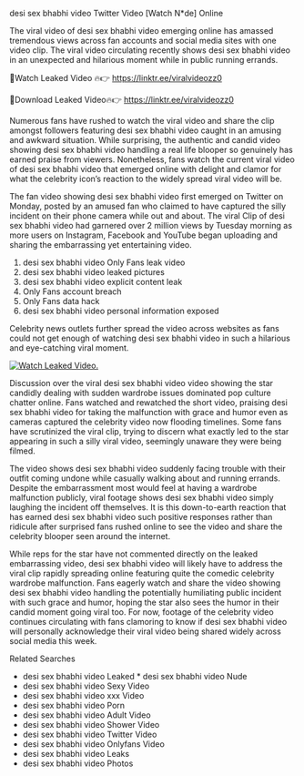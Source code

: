 ﻿desi sex bhabhi video Twitter Video [Watch N*de] Online

The viral video of ﻿desi sex bhabhi video emerging online has amassed tremendous views across fan accounts and social media sites with one video clip. The viral video circulating recently shows ﻿desi sex bhabhi video in an unexpected and hilarious moment while in public running errands. 

🔴Watch Leaked Video 🔥👉  https://linktr.ee/viralvideozz0 

🔴Download Leaked Video🔥👉  https://linktr.ee/viralvideozz0 

Numerous fans have rushed to watch the viral video and share the clip amongst followers featuring ﻿desi sex bhabhi video caught in an amusing and awkward situation. While surprising, the authentic and candid video showing ﻿desi sex bhabhi video handling a real life blooper so genuinely has earned praise from viewers. Nonetheless, fans watch the current viral video of ﻿desi sex bhabhi video that emerged online with delight and clamor for what the celebrity icon’s reaction to the widely spread viral video will be.

The fan video showing ﻿desi sex bhabhi video first emerged on Twitter on Monday, posted by an amused fan who claimed to have captured the silly incident on their phone camera while out and about. The viral Clip of ﻿desi sex bhabhi video had garnered over 2 million views by Tuesday morning as more users on Instagram, Facebook and YouTube began uploading and sharing the embarrassing yet entertaining video. 

1. ﻿desi sex bhabhi video Only Fans leak video
2. ﻿desi sex bhabhi video leaked pictures
3. ﻿desi sex bhabhi video explicit content leak
4. Only Fans account breach
5. Only Fans data hack
6. ﻿desi sex bhabhi video personal information exposed

Celebrity news outlets further spread the video across websites as fans could not get enough of watching ﻿desi sex bhabhi video in such a hilarious and eye-catching viral moment. 

[![Watch Leaked Video.](https://miro.medium.com/v2/resize:fit:828/format:webp/1*cilzJN44JGOrTw9NJCrNHA.gif "Watch Leaked Video")](https://linktr.ee/viralvideozz0)

Discussion over the viral ﻿desi sex bhabhi video video showing the star candidly dealing with sudden wardrobe issues dominated pop culture chatter online. Fans watched and rewatched the short video, praising ﻿desi sex bhabhi video for taking the malfunction with grace and humor even as cameras captured the celebrity video now flooding timelines. Some fans have scrutinized the viral clip, trying to discern what exactly led to the star appearing in such a silly viral video, seemingly unaware they were being filmed.

The video shows ﻿desi sex bhabhi video suddenly facing trouble with their outfit coming undone while casually walking about and running errands. Despite the embarrassment most would feel at having a wardrobe malfunction publicly, viral footage shows ﻿desi sex bhabhi video simply laughing the incident off themselves. It is this down-to-earth reaction that has earned ﻿desi sex bhabhi video such positive responses rather than ridicule after surprised fans rushed online to see the video and share the celebrity blooper seen around the internet.  

While reps for the star have not commented directly on the leaked embarrassing video, ﻿desi sex bhabhi video will likely have to address the viral clip rapidly spreading online featuring quite the comedic celebrity wardrobe malfunction. Fans eagerly watch and share the video showing ﻿desi sex bhabhi video handling the potentially humiliating public incident with such grace and humor, hoping the star also sees the humor in their candid moment going viral too. For now, footage of the celebrity video continues circulating with fans clamoring to know if ﻿desi sex bhabhi video will personally acknowledge their viral video being shared widely across social media this week.

Related Searches
* ﻿desi sex bhabhi video Leaked
﻿* desi sex bhabhi video Nude
* ﻿desi sex bhabhi video Sexy Video
* ﻿desi sex bhabhi video xxx Video
* ﻿desi sex bhabhi video Porn
* ﻿desi sex bhabhi video Adult Video
* ﻿desi sex bhabhi video Shower Video
* ﻿desi sex bhabhi video Twitter Video
* ﻿desi sex bhabhi video Onlyfans Video
* ﻿desi sex bhabhi video Leaks
* ﻿desi sex bhabhi video Photos